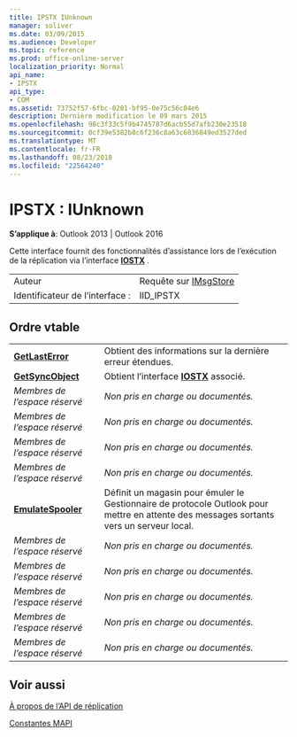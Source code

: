 ```yaml
---
title: IPSTX IUnknown
manager: soliver
ms.date: 03/09/2015
ms.audience: Developer
ms.topic: reference
ms.prod: office-online-server
localization_priority: Normal
api_name:
- IPSTX
api_type:
- COM
ms.assetid: 73752f57-6fbc-0201-bf95-0e75c56c04e6
description: Dernière modification le 09 mars 2015
ms.openlocfilehash: 98c3f33c5f9b4745787d6acb55d7afb230e23518
ms.sourcegitcommit: 0cf39e5382b8c6f236c8a63c6036849ed3527ded
ms.translationtype: MT
ms.contentlocale: fr-FR
ms.lasthandoff: 08/23/2018
ms.locfileid: "22564240"
---
```

# <a name="ipstx--iunknown"></a>IPSTX : IUnknown

  
  
**S’applique à**: Outlook 2013 | Outlook 2016 
  
Cette interface fournit des fonctionnalités d’assistance lors de l’exécution de la réplication via l’interface **[IOSTX](iostxiunknown.md)** . 
  
|||
|:-----|:-----|
|Auteur  <br/> |Requête sur [IMsgStore](imsgstoreimapiprop.md) <br/> |
|Identificateur de l’interface :  <br/> |IID_IPSTX  <br/> |
   
## <a name="vtable-order"></a>Ordre vtable

|||
|:-----|:-----|
|**[GetLastError](ipstx-getlasterror.md)** <br/> |Obtient des informations sur la dernière erreur étendues.  <br/> |
|**[GetSyncObject](ipstx-getsyncobject.md)** <br/> |Obtient l’interface **[IOSTX](iostxiunknown.md)** associé.  <br/> |
| *Membres de l’espace réservé*  <br/> | *Non pris en charge ou documentés.*  <br/> |
| *Membres de l’espace réservé*  <br/> | *Non pris en charge ou documentés.*  <br/> |
| *Membres de l’espace réservé*  <br/> | *Non pris en charge ou documentés.*  <br/> |
| *Membres de l’espace réservé*  <br/> | *Non pris en charge ou documentés.*  <br/> |
|**[EmulateSpooler](ipstx-emulatespooler.md)** <br/> |Définit un magasin pour émuler le Gestionnaire de protocole Outlook pour mettre en attente des messages sortants vers un serveur local.  <br/> |
| *Membres de l’espace réservé*  <br/> | *Non pris en charge ou documentés.*  <br/> |
| *Membres de l’espace réservé*  <br/> | *Non pris en charge ou documentés.*  <br/> |
| *Membres de l’espace réservé*  <br/> | *Non pris en charge ou documentés.*  <br/> |
| *Membres de l’espace réservé*  <br/> | *Non pris en charge ou documentés.*  <br/> |
| *Membres de l’espace réservé*  <br/> | *Non pris en charge ou documentés.*  <br/> |
   
## <a name="see-also"></a>Voir aussi



[À propos de l’API de réplication](about-the-replication-api.md)
  
[Constantes MAPI](mapi-constants.md)

